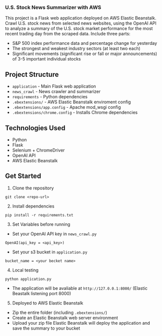 ### U.S. Stock News Summarizer with AWS
This project is a Flask web application deployed on AWS Elastic Beanstalk.
Crawl U.S. stock news from selected news websites, using the OpenAI API to analyze a summary of the U.S. stock market performance for the most recent trading day from the scraped data.
Include three parts:
  * S&P 500 index performance data and percentage change for yesterday
  * The strongest and weakest industry sectors (at least two each)
  * Significant movements (significant rise or fall or major announcements) of 3-5 important individual stocks

## Project Structure
* ```application``` - Main Flask web application
* ```news_crawl``` - News crawler and summarizer
* ```requirements``` - Python dependencies
* ```.ebextensions/``` - AWS Elastic Beanstalk enviroment config
* ```.ebextensions/app.config``` - Apache mod_wsgi config
* ```.ebextensions/chrome.config``` - Installs Chrome dependencies

## Technologies Used
* Python
* Flask
* Selenium + ChromeDriver
* OpenAI API
* AWS Elastic Beanstalk

## Get Started
1. Clone the repository
```
git clone <repo-url>
```
2. Install dependencies
```
pip install -r requirements.txt
```
3. Set Variables before running
* Set your OpenAI API key in ```news_crawl.py```
 ```
 OpenAI(api_key = <api_key>)
 ```
* Set your s3 bucket in ```application.py```
 ```
 bucket_name = <your becket name>
 ```
4. Local testing
```
python application.py
```
* The application will be avaliable at ```http://127.0.0.1:8000/``` (Elastic Beastalk listening port 8000)
5. Deployed to AWS Elastic Beanstalk
* Zip the entire folder (including ```.ebextensions/```)
* Create an Elastic Beanstalk web server environment
* Upload your zip file
Elastic Beanstalk will deploy the application and save the summary to your bucket
